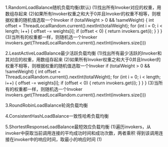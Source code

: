 
1.RandomLoadBalance随机负载均衡(默认)
(1)找出所有Invoker对应的权重，用数组存起来
(2)如果所有Invoker权重之和大于0并且Invoker的权重不相等，则根据权重的随机值选取一个Invoker
if (totalWeight > 0 && !sameWeight) {
            int offset = ThreadLocalRandom.current().nextInt(totalWeight);
            for (int i = 0; i < length; i++) {
                offset -= weights[i];
                if (offset < 0) {
                    return invokers.get(i);
                }
            }
        }
(3)当所有的权重都一样，则随机选一个Invoker
invokers.get(ThreadLocalRandom.current().nextInt(invokers.size()))

2.LeastActiveLoadBalance最少活跃负载均衡
(1)找出所有最少活跃的Invoker和其对应的权重，用数组存起来
(2)如果所有Invoker权重之和大于0并且Invoker的权重不相等，则根据权重的随机值选取一个Invoker
if (totalWeight > 0 && !sameWeight) {
            int offset = ThreadLocalRandom.current().nextInt(totalWeight);
            for (int i = 0; i < length; i++) {
                offset -= weights[i];
                if (offset < 0) {
                    return invokers.get(i);
                }
            }
        }
(3)当所有的权重都一样，则随机选一个Invoker
invokers.get(ThreadLocalRandom.current().nextInt(invokers.size()))

3.RoundRobinLoadBalance轮询负载均衡

4.ConsistentHashLoadBalance一致性哈希负载均衡

5.ShortestResponseLoadBalance最短效应负载均衡
(1)遍历invokers，从invoker中获取当前调用连接的平均成功时间和成功次数，两者乘积
    得到该调用连接在invoker中的响应时间，取最小的响应时间
(1)